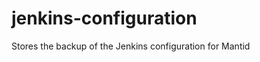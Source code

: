 jenkins-configuration
=====================

Stores the backup of the Jenkins configuration for Mantid
